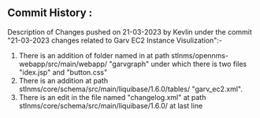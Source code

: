 Commit History :
---------------------------------------------------------------------------------------------------------------------------------------------------------

Description of Changes pushed on 21-03-2023 by Kevlin  under the commit  "21-03-2023 changes related to Garv EC2 Instance Visulization":-

1. There is an addition of folder named in at path stlnms/opennms-webapp/src/main/webapp/ "garvgraph" under which there is two files "idex.jsp" and "button.css"
2. There is an addition at path  stlnms/core/schema/src/main/liquibase/1.6.0/tables/ "garv_ec2.xml".
3. There is an edit in the file named "changelog.xml" at path stlnms/core/schema/src/main/liquibase/1.6.0/ at last line 


